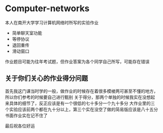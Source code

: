 # Computer-networks
本人在南开大学学习计算机网络时所写的实验作业
- 简单聊天室功能
- 等停协议
- 退回重传
- 滑动窗口


作业题目可能为往年考试题，但作业答案为各个同学自己所写，可能存在错误

## 关于你们关心的作业得分问题
首先我这门课当时学的一般，做作业的时候存在着很多模棱两可甚至不懂的地方，所以你们参考的时候要自己进行甄别
关于得分，那两个单独的时候我实在没想起来具体的细节了，反正应该是有一个很低的七十多分一个九十多分
大作业里的三个实验应该前两个都在九十分以上，第三个实在没空了做的简易版应该是八十五分
书面作业实在记不住了

最后祝各位好运
